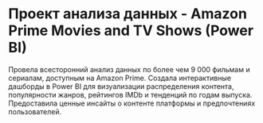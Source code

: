 # Проект анализа данных - Amazon Prime Movies and TV Shows (Power BI)
Провела всесторонний анализ данных по более чем 9 000 фильмам и сериалам, доступным на Amazon Prime. Создала интерактивные дашборды в Power BI для визуализации распределения контента, популярности жанров, рейтингов IMDb и тенденций по годам выпуска. Предоставила ценные инсайты о контенте платформы и предпочтениях пользователей.
